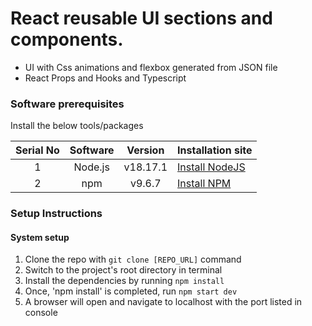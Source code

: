 # React reusable UI sections and components.
- UI with Css animations and flexbox generated from JSON file
- React Props and Hooks and Typescript


### Software prerequisites

Install the below tools/packages

| Serial No   | Software           | Version   | Installation site |
| :---------: | :----------------: | :-------: | :---------------- |
| 1           | Node.js            |  v18.17.1  | [Install NodeJS](https://nodejs.org/en/download/) |
| 2           | npm                |  v9.6.7    | [Install NPM](https://www.npmjs.com/get-npm)      |



### Setup Instructions

#### System setup
1. Clone the repo with `git clone [REPO_URL]` command
2. Switch to the project's root directory in terminal
3. Install the dependencies by running `npm install`
4. Once, 'npm install' is completed, run `npm start dev`
5. A browser will open and navigate to localhost with the port listed in console
